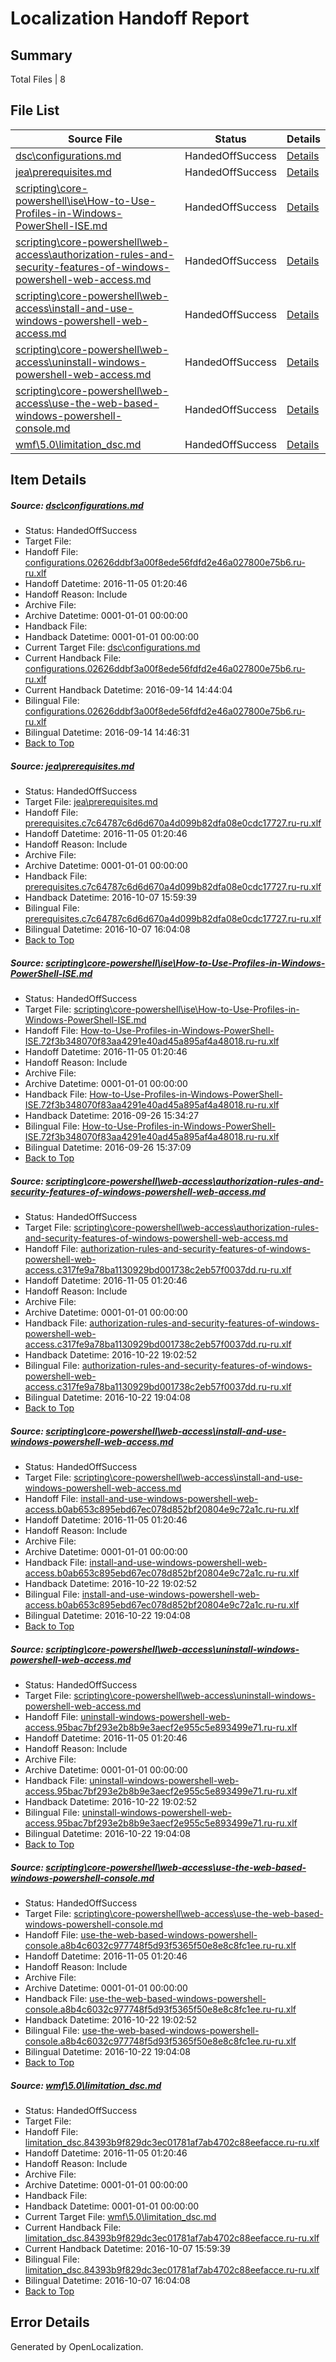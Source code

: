 # <a name='report-top'></a> Localization Handoff Report

## Summary
 Total Files | 8

## File List
 Source File | Status | Details 
 ----------- | ------ | ------- 
 [dsc\configurations.md](https://github.com/PowerShell/powerShell-Docs/blob/49ddf6faf98a51f7ad5252e9563b1543478ed113/dsc/configurations.md) | HandedOffSuccess | [Details](#567ab9528402c7d39d80a997bc14b6c6992cf77219)
 [jea\prerequisites.md](https://github.com/PowerShell/powerShell-Docs/blob/7504fe496a8913718847e45115d126caf4049bef/jea/prerequisites.md) | HandedOffSuccess | [Details](#ac9231a475ba84e9051bbd06a65f3f20c9e49846187)
 [scripting\core-powershell\ise\How-to-Use-Profiles-in-Windows-PowerShell-ISE.md](https://github.com/PowerShell/powerShell-Docs/blob/cb3db96ff87078756166df9f90d44d88cdfd155f/scripting/core-powershell/ise/How-to-Use-Profiles-in-Windows-PowerShell-ISE.md) | HandedOffSuccess | [Details](#3543503655cc506c4c0f8a7f3d1056c05a66ecba2192)
 [scripting\core-powershell\web-access\authorization-rules-and-security-features-of-windows-powershell-web-access.md](https://github.com/PowerShell/powerShell-Docs/blob/fe3d7885b7c031a24a737f58523c8018cfc36146/scripting/core-powershell/web-access/authorization-rules-and-security-features-of-windows-powershell-web-access.md) | HandedOffSuccess | [Details](#f62b1e0ec9f26e1b2bcb364c78a2ce39467655a52219)
 [scripting\core-powershell\web-access\install-and-use-windows-powershell-web-access.md](https://github.com/PowerShell/powerShell-Docs/blob/fe3d7885b7c031a24a737f58523c8018cfc36146/scripting/core-powershell/web-access/install-and-use-windows-powershell-web-access.md) | HandedOffSuccess | [Details](#fe79ca70ff1f9a3960b79747221a70adc46b7c672220)
 [scripting\core-powershell\web-access\uninstall-windows-powershell-web-access.md](https://github.com/PowerShell/powerShell-Docs/blob/fe3d7885b7c031a24a737f58523c8018cfc36146/scripting/core-powershell/web-access/uninstall-windows-powershell-web-access.md) | HandedOffSuccess | [Details](#d84b13db1fa5f12a7b4f8fa7b9b8cd7fb8fbae9d2222)
 [scripting\core-powershell\web-access\use-the-web-based-windows-powershell-console.md](https://github.com/PowerShell/powerShell-Docs/blob/fe3d7885b7c031a24a737f58523c8018cfc36146/scripting/core-powershell/web-access/use-the-web-based-windows-powershell-console.md) | HandedOffSuccess | [Details](#67426f6ad72967293f8aee1b3f098afc73067c592223)
 [wmf\5.0\limitation_dsc.md](https://github.com/PowerShell/powerShell-Docs/blob/39ded85dbb11fbb98b1ede001aa9e92dda81449e/wmf/5.0/limitation_dsc.md) | HandedOffSuccess | [Details](#52c2587e945407c7eeca67bf1b5c9a9c138706d92363)

## Item Details
##### <a name='567ab9528402c7d39d80a997bc14b6c6992cf77219'></a> Source: [dsc\configurations.md](https://github.com/PowerShell/powerShell-Docs/blob/49ddf6faf98a51f7ad5252e9563b1543478ed113/dsc/configurations.md)
* Status: HandedOffSuccess
* Target File: 
* Handoff File: [configurations.02626ddbf3a00f8ede56fdfd2e46a027800e75b6.ru-ru.xlf](https://github.com/PowerShell/powerShell-Docs.handoff/blob/82880007625658fa574ad0f69161aab1519279e1/ol-handoff/PowerShell/powerShell-Docs.ru-ru/live/configurations.02626ddbf3a00f8ede56fdfd2e46a027800e75b6.ru-ru.xlf)
* Handoff Datetime: 2016-11-05 01:20:46
* Handoff Reason: Include
* Archive File: 
* Archive Datetime: 0001-01-01 00:00:00
* Handback File: 
* Handback Datetime: 0001-01-01 00:00:00
* Current Target File: [dsc\configurations.md](https://github.com/PowerShell/powerShell-Docs.ru-ru/blob/02e1242777a034cc5b9066f68791a585ccaa7f59/dsc/configurations.md)
* Current Handback File: [configurations.02626ddbf3a00f8ede56fdfd2e46a027800e75b6.ru-ru.xlf](https://github.com/PowerShell/powerShell-Docs.handback/blob/84f074ae1bad38d054019c87a0da1d734a01ad0d/ol-handback/PowerShell/powerShell-Docs.ru-ru/live/configurations.02626ddbf3a00f8ede56fdfd2e46a027800e75b6.ru-ru.xlf)
* Current Handback Datetime: 2016-09-14 14:44:04
* Bilingual File: [configurations.02626ddbf3a00f8ede56fdfd2e46a027800e75b6.ru-ru.xlf](https://github.com/PowerShell/powerShell-Docs.handback/blob/84f074ae1bad38d054019c87a0da1d734a01ad0d/ol-handback/PowerShell/powerShell-Docs.ru-ru/live/configurations.02626ddbf3a00f8ede56fdfd2e46a027800e75b6.ru-ru.xlf)
* Bilingual Datetime: 2016-09-14 14:46:31
* [Back to Top](#report-top)

##### <a name='ac9231a475ba84e9051bbd06a65f3f20c9e49846187'></a> Source: [jea\prerequisites.md](https://github.com/PowerShell/powerShell-Docs/blob/7504fe496a8913718847e45115d126caf4049bef/jea/prerequisites.md)
* Status: HandedOffSuccess
* Target File: [jea\prerequisites.md](https://github.com/PowerShell/powerShell-Docs.ru-ru/blob/162e5ddd7c324b4993f6bc08316a2b15dd6a58fc/jea/prerequisites.md)
* Handoff File: [prerequisites.c7c64787c6d6d670a4d099b82dfa08e0cdc17727.ru-ru.xlf](https://github.com/PowerShell/powerShell-Docs.handoff/blob/82880007625658fa574ad0f69161aab1519279e1/ol-handoff/PowerShell/powerShell-Docs.ru-ru/live/prerequisites.c7c64787c6d6d670a4d099b82dfa08e0cdc17727.ru-ru.xlf)
* Handoff Datetime: 2016-11-05 01:20:46
* Handoff Reason: Include
* Archive File: 
* Archive Datetime: 0001-01-01 00:00:00
* Handback File: [prerequisites.c7c64787c6d6d670a4d099b82dfa08e0cdc17727.ru-ru.xlf](https://github.com/PowerShell/powerShell-Docs.handback/blob/4ff60fd69a5511876b568e124a3acdc29c6aacb7/ol-handback/PowerShell/powerShell-Docs.ru-ru/live/prerequisites.c7c64787c6d6d670a4d099b82dfa08e0cdc17727.ru-ru.xlf)
* Handback Datetime: 2016-10-07 15:59:39
* Bilingual File: [prerequisites.c7c64787c6d6d670a4d099b82dfa08e0cdc17727.ru-ru.xlf](https://github.com/PowerShell/powerShell-Docs.handback/blob/4ff60fd69a5511876b568e124a3acdc29c6aacb7/ol-handback/PowerShell/powerShell-Docs.ru-ru/live/prerequisites.c7c64787c6d6d670a4d099b82dfa08e0cdc17727.ru-ru.xlf)
* Bilingual Datetime: 2016-10-07 16:04:08
* [Back to Top](#report-top)

##### <a name='3543503655cc506c4c0f8a7f3d1056c05a66ecba2192'></a> Source: [scripting\core-powershell\ise\How-to-Use-Profiles-in-Windows-PowerShell-ISE.md](https://github.com/PowerShell/powerShell-Docs/blob/cb3db96ff87078756166df9f90d44d88cdfd155f/scripting/core-powershell/ise/How-to-Use-Profiles-in-Windows-PowerShell-ISE.md)
* Status: HandedOffSuccess
* Target File: [scripting\core-powershell\ise\How-to-Use-Profiles-in-Windows-PowerShell-ISE.md](https://github.com/PowerShell/powerShell-Docs.ru-ru/blob/a48bd351d062ca056d040a96e276f31655351c0b/scripting/core-powershell/ise/How-to-Use-Profiles-in-Windows-PowerShell-ISE.md)
* Handoff File: [How-to-Use-Profiles-in-Windows-PowerShell-ISE.72f3b348070f83aa4291e40ad45a895af4a48018.ru-ru.xlf](https://github.com/PowerShell/powerShell-Docs.handoff/blob/82880007625658fa574ad0f69161aab1519279e1/ol-handoff/PowerShell/powerShell-Docs.ru-ru/live/How-to-Use-Profiles-in-Windows-PowerShell-ISE.72f3b348070f83aa4291e40ad45a895af4a48018.ru-ru.xlf)
* Handoff Datetime: 2016-11-05 01:20:46
* Handoff Reason: Include
* Archive File: 
* Archive Datetime: 0001-01-01 00:00:00
* Handback File: [How-to-Use-Profiles-in-Windows-PowerShell-ISE.72f3b348070f83aa4291e40ad45a895af4a48018.ru-ru.xlf](https://github.com/PowerShell/powerShell-Docs.handback/blob/2e42dc4ba64c9fda1dbd8163907d62d70d1ff159/ol-handback/PowerShell/powerShell-Docs.ru-ru/live/How-to-Use-Profiles-in-Windows-PowerShell-ISE.72f3b348070f83aa4291e40ad45a895af4a48018.ru-ru.xlf)
* Handback Datetime: 2016-09-26 15:34:27
* Bilingual File: [How-to-Use-Profiles-in-Windows-PowerShell-ISE.72f3b348070f83aa4291e40ad45a895af4a48018.ru-ru.xlf](https://github.com/PowerShell/powerShell-Docs.handback/blob/2e42dc4ba64c9fda1dbd8163907d62d70d1ff159/ol-handback/PowerShell/powerShell-Docs.ru-ru/live/How-to-Use-Profiles-in-Windows-PowerShell-ISE.72f3b348070f83aa4291e40ad45a895af4a48018.ru-ru.xlf)
* Bilingual Datetime: 2016-09-26 15:37:09
* [Back to Top](#report-top)

##### <a name='f62b1e0ec9f26e1b2bcb364c78a2ce39467655a52219'></a> Source: [scripting\core-powershell\web-access\authorization-rules-and-security-features-of-windows-powershell-web-access.md](https://github.com/PowerShell/powerShell-Docs/blob/fe3d7885b7c031a24a737f58523c8018cfc36146/scripting/core-powershell/web-access/authorization-rules-and-security-features-of-windows-powershell-web-access.md)
* Status: HandedOffSuccess
* Target File: [scripting\core-powershell\web-access\authorization-rules-and-security-features-of-windows-powershell-web-access.md](https://github.com/PowerShell/powerShell-Docs.ru-ru/blob/b5a146f3ca2d46575984263c9b8e2d19fa18b8c5/scripting/core-powershell/web-access/authorization-rules-and-security-features-of-windows-powershell-web-access.md)
* Handoff File: [authorization-rules-and-security-features-of-windows-powershell-web-access.c317fe9a78ba1130929bd001738c2eb57f0037dd.ru-ru.xlf](https://github.com/PowerShell/powerShell-Docs.handoff/blob/82880007625658fa574ad0f69161aab1519279e1/ol-handoff/PowerShell/powerShell-Docs.ru-ru/live/authorization-rules-and-security-features-of-windows-powershell-web-access.c317fe9a78ba1130929bd001738c2eb57f0037dd.ru-ru.xlf)
* Handoff Datetime: 2016-11-05 01:20:46
* Handoff Reason: Include
* Archive File: 
* Archive Datetime: 0001-01-01 00:00:00
* Handback File: [authorization-rules-and-security-features-of-windows-powershell-web-access.c317fe9a78ba1130929bd001738c2eb57f0037dd.ru-ru.xlf](https://github.com/PowerShell/powerShell-Docs.handback/blob/ba7ac197e62822324264399c785ca995a6b46954/ol-handback/PowerShell/powerShell-Docs.ru-ru/live/authorization-rules-and-security-features-of-windows-powershell-web-access.c317fe9a78ba1130929bd001738c2eb57f0037dd.ru-ru.xlf)
* Handback Datetime: 2016-10-22 19:02:52
* Bilingual File: [authorization-rules-and-security-features-of-windows-powershell-web-access.c317fe9a78ba1130929bd001738c2eb57f0037dd.ru-ru.xlf](https://github.com/PowerShell/powerShell-Docs.handback/blob/ba7ac197e62822324264399c785ca995a6b46954/ol-handback/PowerShell/powerShell-Docs.ru-ru/live/authorization-rules-and-security-features-of-windows-powershell-web-access.c317fe9a78ba1130929bd001738c2eb57f0037dd.ru-ru.xlf)
* Bilingual Datetime: 2016-10-22 19:04:08
* [Back to Top](#report-top)

##### <a name='fe79ca70ff1f9a3960b79747221a70adc46b7c672220'></a> Source: [scripting\core-powershell\web-access\install-and-use-windows-powershell-web-access.md](https://github.com/PowerShell/powerShell-Docs/blob/fe3d7885b7c031a24a737f58523c8018cfc36146/scripting/core-powershell/web-access/install-and-use-windows-powershell-web-access.md)
* Status: HandedOffSuccess
* Target File: [scripting\core-powershell\web-access\install-and-use-windows-powershell-web-access.md](https://github.com/PowerShell/powerShell-Docs.ru-ru/blob/b5a146f3ca2d46575984263c9b8e2d19fa18b8c5/scripting/core-powershell/web-access/install-and-use-windows-powershell-web-access.md)
* Handoff File: [install-and-use-windows-powershell-web-access.b0ab653c895ebd67ec078d852bf20804e9c72a1c.ru-ru.xlf](https://github.com/PowerShell/powerShell-Docs.handoff/blob/82880007625658fa574ad0f69161aab1519279e1/ol-handoff/PowerShell/powerShell-Docs.ru-ru/live/install-and-use-windows-powershell-web-access.b0ab653c895ebd67ec078d852bf20804e9c72a1c.ru-ru.xlf)
* Handoff Datetime: 2016-11-05 01:20:46
* Handoff Reason: Include
* Archive File: 
* Archive Datetime: 0001-01-01 00:00:00
* Handback File: [install-and-use-windows-powershell-web-access.b0ab653c895ebd67ec078d852bf20804e9c72a1c.ru-ru.xlf](https://github.com/PowerShell/powerShell-Docs.handback/blob/ba7ac197e62822324264399c785ca995a6b46954/ol-handback/PowerShell/powerShell-Docs.ru-ru/live/install-and-use-windows-powershell-web-access.b0ab653c895ebd67ec078d852bf20804e9c72a1c.ru-ru.xlf)
* Handback Datetime: 2016-10-22 19:02:52
* Bilingual File: [install-and-use-windows-powershell-web-access.b0ab653c895ebd67ec078d852bf20804e9c72a1c.ru-ru.xlf](https://github.com/PowerShell/powerShell-Docs.handback/blob/ba7ac197e62822324264399c785ca995a6b46954/ol-handback/PowerShell/powerShell-Docs.ru-ru/live/install-and-use-windows-powershell-web-access.b0ab653c895ebd67ec078d852bf20804e9c72a1c.ru-ru.xlf)
* Bilingual Datetime: 2016-10-22 19:04:08
* [Back to Top](#report-top)

##### <a name='d84b13db1fa5f12a7b4f8fa7b9b8cd7fb8fbae9d2222'></a> Source: [scripting\core-powershell\web-access\uninstall-windows-powershell-web-access.md](https://github.com/PowerShell/powerShell-Docs/blob/fe3d7885b7c031a24a737f58523c8018cfc36146/scripting/core-powershell/web-access/uninstall-windows-powershell-web-access.md)
* Status: HandedOffSuccess
* Target File: [scripting\core-powershell\web-access\uninstall-windows-powershell-web-access.md](https://github.com/PowerShell/powerShell-Docs.ru-ru/blob/b5a146f3ca2d46575984263c9b8e2d19fa18b8c5/scripting/core-powershell/web-access/uninstall-windows-powershell-web-access.md)
* Handoff File: [uninstall-windows-powershell-web-access.95bac7bf293e2b8b9e3aecf2e955c5e893499e71.ru-ru.xlf](https://github.com/PowerShell/powerShell-Docs.handoff/blob/82880007625658fa574ad0f69161aab1519279e1/ol-handoff/PowerShell/powerShell-Docs.ru-ru/live/uninstall-windows-powershell-web-access.95bac7bf293e2b8b9e3aecf2e955c5e893499e71.ru-ru.xlf)
* Handoff Datetime: 2016-11-05 01:20:46
* Handoff Reason: Include
* Archive File: 
* Archive Datetime: 0001-01-01 00:00:00
* Handback File: [uninstall-windows-powershell-web-access.95bac7bf293e2b8b9e3aecf2e955c5e893499e71.ru-ru.xlf](https://github.com/PowerShell/powerShell-Docs.handback/blob/ba7ac197e62822324264399c785ca995a6b46954/ol-handback/PowerShell/powerShell-Docs.ru-ru/live/uninstall-windows-powershell-web-access.95bac7bf293e2b8b9e3aecf2e955c5e893499e71.ru-ru.xlf)
* Handback Datetime: 2016-10-22 19:02:52
* Bilingual File: [uninstall-windows-powershell-web-access.95bac7bf293e2b8b9e3aecf2e955c5e893499e71.ru-ru.xlf](https://github.com/PowerShell/powerShell-Docs.handback/blob/ba7ac197e62822324264399c785ca995a6b46954/ol-handback/PowerShell/powerShell-Docs.ru-ru/live/uninstall-windows-powershell-web-access.95bac7bf293e2b8b9e3aecf2e955c5e893499e71.ru-ru.xlf)
* Bilingual Datetime: 2016-10-22 19:04:08
* [Back to Top](#report-top)

##### <a name='67426f6ad72967293f8aee1b3f098afc73067c592223'></a> Source: [scripting\core-powershell\web-access\use-the-web-based-windows-powershell-console.md](https://github.com/PowerShell/powerShell-Docs/blob/fe3d7885b7c031a24a737f58523c8018cfc36146/scripting/core-powershell/web-access/use-the-web-based-windows-powershell-console.md)
* Status: HandedOffSuccess
* Target File: [scripting\core-powershell\web-access\use-the-web-based-windows-powershell-console.md](https://github.com/PowerShell/powerShell-Docs.ru-ru/blob/b5a146f3ca2d46575984263c9b8e2d19fa18b8c5/scripting/core-powershell/web-access/use-the-web-based-windows-powershell-console.md)
* Handoff File: [use-the-web-based-windows-powershell-console.a8b4c6032c977748f5d93f5365f50e8e8c8fc1ee.ru-ru.xlf](https://github.com/PowerShell/powerShell-Docs.handoff/blob/82880007625658fa574ad0f69161aab1519279e1/ol-handoff/PowerShell/powerShell-Docs.ru-ru/live/use-the-web-based-windows-powershell-console.a8b4c6032c977748f5d93f5365f50e8e8c8fc1ee.ru-ru.xlf)
* Handoff Datetime: 2016-11-05 01:20:46
* Handoff Reason: Include
* Archive File: 
* Archive Datetime: 0001-01-01 00:00:00
* Handback File: [use-the-web-based-windows-powershell-console.a8b4c6032c977748f5d93f5365f50e8e8c8fc1ee.ru-ru.xlf](https://github.com/PowerShell/powerShell-Docs.handback/blob/ba7ac197e62822324264399c785ca995a6b46954/ol-handback/PowerShell/powerShell-Docs.ru-ru/live/use-the-web-based-windows-powershell-console.a8b4c6032c977748f5d93f5365f50e8e8c8fc1ee.ru-ru.xlf)
* Handback Datetime: 2016-10-22 19:02:52
* Bilingual File: [use-the-web-based-windows-powershell-console.a8b4c6032c977748f5d93f5365f50e8e8c8fc1ee.ru-ru.xlf](https://github.com/PowerShell/powerShell-Docs.handback/blob/ba7ac197e62822324264399c785ca995a6b46954/ol-handback/PowerShell/powerShell-Docs.ru-ru/live/use-the-web-based-windows-powershell-console.a8b4c6032c977748f5d93f5365f50e8e8c8fc1ee.ru-ru.xlf)
* Bilingual Datetime: 2016-10-22 19:04:08
* [Back to Top](#report-top)

##### <a name='52c2587e945407c7eeca67bf1b5c9a9c138706d92363'></a> Source: [wmf\5.0\limitation_dsc.md](https://github.com/PowerShell/powerShell-Docs/blob/39ded85dbb11fbb98b1ede001aa9e92dda81449e/wmf/5.0/limitation_dsc.md)
* Status: HandedOffSuccess
* Target File: 
* Handoff File: [limitation_dsc.84393b9f829dc3ec01781af7ab4702c88eefacce.ru-ru.xlf](https://github.com/PowerShell/powerShell-Docs.handoff/blob/82880007625658fa574ad0f69161aab1519279e1/ol-handoff/PowerShell/powerShell-Docs.ru-ru/live/limitation_dsc.84393b9f829dc3ec01781af7ab4702c88eefacce.ru-ru.xlf)
* Handoff Datetime: 2016-11-05 01:20:46
* Handoff Reason: Include
* Archive File: 
* Archive Datetime: 0001-01-01 00:00:00
* Handback File: 
* Handback Datetime: 0001-01-01 00:00:00
* Current Target File: [wmf\5.0\limitation_dsc.md](https://github.com/PowerShell/powerShell-Docs.ru-ru/blob/162e5ddd7c324b4993f6bc08316a2b15dd6a58fc/wmf/5.0/limitation_dsc.md)
* Current Handback File: [limitation_dsc.84393b9f829dc3ec01781af7ab4702c88eefacce.ru-ru.xlf](https://github.com/PowerShell/powerShell-Docs.handback/blob/4ff60fd69a5511876b568e124a3acdc29c6aacb7/ol-handback/PowerShell/powerShell-Docs.ru-ru/live/limitation_dsc.84393b9f829dc3ec01781af7ab4702c88eefacce.ru-ru.xlf)
* Current Handback Datetime: 2016-10-07 15:59:39
* Bilingual File: [limitation_dsc.84393b9f829dc3ec01781af7ab4702c88eefacce.ru-ru.xlf](https://github.com/PowerShell/powerShell-Docs.handback/blob/4ff60fd69a5511876b568e124a3acdc29c6aacb7/ol-handback/PowerShell/powerShell-Docs.ru-ru/live/limitation_dsc.84393b9f829dc3ec01781af7ab4702c88eefacce.ru-ru.xlf)
* Bilingual Datetime: 2016-10-07 16:04:08
* [Back to Top](#report-top)


## Error Details

Generated by OpenLocalization.
